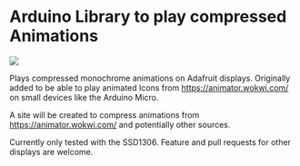# Arduino Library to play compressed Animations

[![](https://img.shields.io/badge/Available_in_the_Arduino_Library_Manager-2ea44f)](<Link>)

Plays compressed monochrome animations on Adafruit displays. Originally added to be able to play animated Icons from https://animator.wokwi.com/ on small devices like the Arduino Micro. 

A site will be created to compress animations from https://animator.wokwi.com/ and potentially other sources.

Currently only tested with the SSD1306. Feature and pull requests for other displays are welcome.
